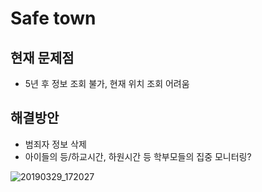 # Safe town

## 현재 문제점
- 5년 후 정보 조회 불가, 현재 위치 조회 어려움

## 해결방안
- 범죄자 정보 삭제 
- 아이들의 등/하교시간, 하원시간 등 학부모들의 집중 모니터링?

![20190329_172027](https://user-images.githubusercontent.com/49058255/55219121-65778c80-5247-11e9-9005-feb8610db727.jpg)





































